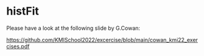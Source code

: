 # histFit

Please have a look at the following slide by G.Cowan:

https://github.com/KMISchool2022/excercise/blob/main/cowan_kmi22_exercises.pdf
